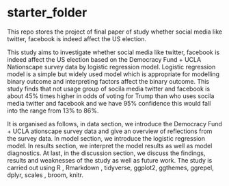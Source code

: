# starter_folder

This repo stores the project of final paper of study whether social media like twitter, facebook is indeed affect the US election.

This study aims to investigate whether social media like twitter, facebook is indeed affect the US election based on the Democracy Fund + UCLA Nationscape survey data  by logistic regression model. Logistic regression model is a simple but widely used model which is appropriate for modelling binary outcome and interpreting factors affect the binary outcome. This study finds that not usage group of socila media twitter and facebook is about 45% times higher in odds of voting for Trump than who uses socila media twitter and facebook and we have 95% confidence this  would fall into the range from 13% to 86%. 

It is organised as follows, in data section, we introduce the Democracy Fund + UCLA ationscape survey data and give an overview of reflections from the survey data. In model section, we introduce the logistic regression model. In results section, we interpret the model results as well as model diagnostics. At last, in the discussion section, we discuss the findings, results and weaknesses of the study as well as future work. The study is carried out using R ,  Rmarkdown , tidyverse, ggplot2, ggthemes, ggrepel,  dplyr, scales , broom,  knitr. 